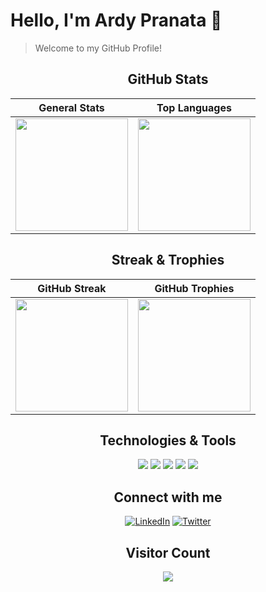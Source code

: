 # Hello, I'm Ardy Pranata 👋

> Welcome to my GitHub Profile!

<div align="center">

## GitHub Stats

| General Stats | Top Languages |
|:-------------:|:-------------:|
| <img height="180em" src="https://github-stats.ardy.lol/api?username=ardynatz&show_icons=true&theme=graywhite&show=discussions_answered&rank_icon=github&include_all_commits=true&hide_border=true" /> | <img height="180em" src="https://github-stats.ardy.lol/api/top-langs/?username=ardynatz&hide=html,scss,css&langs_count=8&layout=compact&theme=graywhite&hide_border=true"/> |

## Streak & Trophies

| GitHub Streak | GitHub Trophies |
|:-------------:|:---------------:|
| <img height="180em" src="https://github-streak-stats.ardy.lol/?user=ardynatz&theme=graywhite&hide_border=true" /> | <img height="180em" src="https://github-profile-trophy.vercel.app/?username=ardynatz&theme=graywhite&no-frame=true&title=Stars,Followers,Commits&column=3&margin-w=15&margin-h=15" /> |

## Technologies & Tools

![](https://img.shields.io/badge/OS-Linux-informational?style=flat&logo=linux&logoColor=white&color=2bbc8a)
![](https://img.shields.io/badge/Editor-VSCode-informational?style=flat&logo=visual-studio-code&logoColor=white&color=2bbc8a)
![](https://img.shields.io/badge/Code-Python-informational?style=flat&logo=python&logoColor=white&color=2bbc8a)
![](https://img.shields.io/badge/Code-JavaScript-informational?style=flat&logo=javascript&logoColor=white&color=2bbc8a)
![](https://img.shields.io/badge/Shell-Bash-informational?style=flat&logo=gnu-bash&logoColor=white&color=2bbc8a)

## Connect with me

[![LinkedIn](https://img.shields.io/badge/LinkedIn-0077B5?style=for-the-badge&logo=linkedin&logoColor=white)](https://www.linkedin.com/in/ardynatz/)
[![Twitter](https://img.shields.io/badge/Twitter-1DA1F2?style=for-the-badge&logo=twitter&logoColor=white)](https://twitter.com/ardynatz)

## Visitor Count

<img src="https://profile-counter.glitch.me/_ardynatz/count.svg" />

</div>

